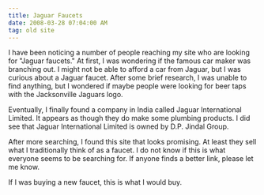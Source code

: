 ```yaml
---
title: Jaguar Faucets
date: 2008-03-28 07:04:00 AM
tag: old site
---
```


I have been noticing a number of people reaching my site who are looking for "Jaguar faucets." At first, I was wondering if the famous car maker was branching out. I might not be able to afford a car from Jaguar, but I was curious about a Jaguar faucet. After some brief research, I was unable to find anything, but I wondered if maybe people were looking for beer taps with the Jacksonville Jaguars logo.

Eventually, I finally found a company in India called Jaguar International Limited. It appears as though they do make some plumbing products. I did see that Jaguar International Limited is owned by D.P. Jindal Group.

After more searching, I found this site that looks promising. At least they sell what I traditionally think of as a faucet. I do not know if this is what everyone seems to be searching for. If anyone finds a better link, please let me know.

If I was buying a new faucet, this is what I would buy.
